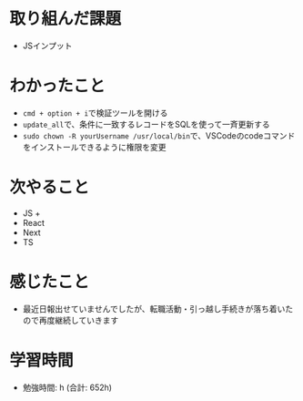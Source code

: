 # 取り組んだ課題 
+ JSインプット
# わかったこと 
+ `cmd + option + i`で検証ツールを開ける
+ `update_all`で、条件に一致するレコードをSQLを使って一斉更新する
+ `sudo chown -R yourUsername /usr/local/bin`で、VSCodeのcodeコマンドをインストールできるように権限を変更
# 次やること
+ JS
  + 
+ React
+ Next
+ TS
# 感じたこと
+ 最近日報出せていませんでしたが、転職活動・引っ越し手続きが落ち着いたので再度継続していきます

# 学習時間  
+ 勉強時間: h (合計: 652h)



